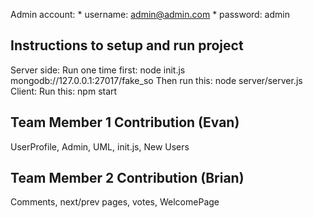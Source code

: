 
Admin account:
	* username: admin@admin.com
	* password: admin
## Instructions to setup and run project
Server side:
	Run one time first: node init.js mongodb://127.0.0.1:27017/fake_so 
	Then run this: node server/server.js
Client:
	Run this: npm start

## Team Member 1 Contribution (Evan)
UserProfile, Admin, UML, init.js, New Users
## Team Member 2 Contribution (Brian)
Comments, next/prev pages, votes, WelcomePage
